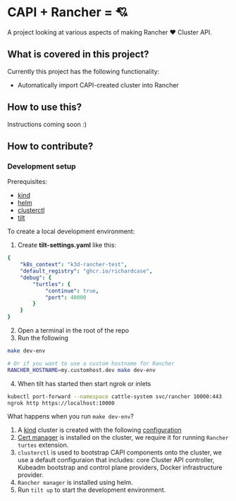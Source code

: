 # CAPI + Rancher = :cupid:

A project looking at various aspects of making Rancher :heart: Cluster API.

## What is covered in this project?

Currently this project has the following functionality:

- Automatically import CAPI-created cluster into Rancher

## How to use this?

Instructions coming soon :)

## How to contribute?

### Development setup

Prerequisites:

- [kind](https://kind.sigs.k8s.io/)
- [helm](https://helm.sh/)
- [clusterctl](https://cluster-api.sigs.k8s.io/user/quick-start.html#install-clusterctl)
- [tilt](https://tilt.dev/)

To create a local development environment:

1. Create **tilt-settings.yaml** like this:

```yaml
{
    "k8s_context": "k3d-rancher-test",
    "default_registry": "ghcr.io/richardcase",
    "debug": {
        "turtles": {
            "continue": true,
            "port": 40000
        }
    }
}
```

2. Open a terminal in the root of the repo
3. Run the following

```bash
make dev-env

# Or if you want to use a custom hostname for Rancher
RANCHER_HOSTNAME=my.customhost.dev make dev-env
```

4. When tilt has started then start ngrok or inlets

```bash
kubectl port-forward --namespace cattle-system svc/rancher 10000:443
ngrok http https://localhost:10000
```

What happens when you run `make dev-env`?

1. A [kind](https://kind.sigs.k8s.io/) cluster is created with the following [configuration](./scripts/kind-cluster-with-extramounts.yaml)
2. [Cert manager](https://cert-manager.io/) is installed on the cluster, we require it for running `Rancher turtes` extension.
3. `clusterctl` is used to bootstrap CAPI components onto the cluster, we use a default configuraion that includes: core Cluster API controller, Kubeadm bootstrap and control plane providers, Docker infrastructure provider.
4. `Rancher manager` is installed using helm.
5. Run `tilt up` to start the development environment.
